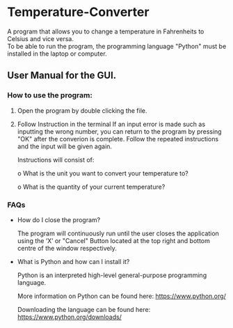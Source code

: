 # Temperature-Converter
A program that allows you to change a temperature in Fahrenheits to Celsius and vice versa.  
To be able to run the program, the programming language "Python" must be installed in the laptop or computer.

## User Manual for the GUI.
### How to use the program:

1)	Open the program by double clicking the file.
 
2)	Follow Instruction in the terminal 
    If an input error is made such as inputting the wrong number, you can return to the program by pressing "OK" after the converion is complete.
    Follow the repeated instructions and the input will be given again.
    
    Instructions will consist of: 

    o	What is the unit you want to convert your temperature to? 
    
    o	What is the quantity of your current temperature? 


### FAQs

* How do I close the program?

  The program will continuously run until the user closes the application using the ‘X’ or "Cancel" Button
  located at the top right and bottom centre of the window respectively.

* What is Python and how can I install it?

  Python is an interpreted high-level general-purpose programming language.
  
  More information on Python can be found here: https://www.python.org/
  
  Downloading the language can be found here: https://www.python.org/downloads/
  
  
